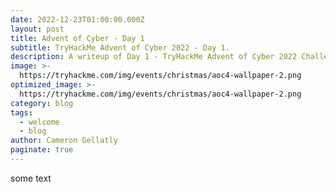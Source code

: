 ```yaml
---
date: 2022-12-23T01:00:00.000Z
layout: post
title: Advent of Cyber - Day 1
subtitle: TryHackMe Advent of Cyber 2022 - Day 1.
description: A writeup of Day 1 - TryHackMe Advent of Cyber 2022 Challenge.
image: >-
  https://tryhackme.com/img/events/christmas/aoc4-wallpaper-2.png
optimized_image: >-
  https://tryhackme.com/img/events/christmas/aoc4-wallpaper-2.png
category: blog
tags:
  - welcome
  - blog
author: Cameron Gellatly
paginate: true
---
```

some text

